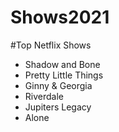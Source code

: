 # Shows2021
#Top Netflix Shows
- Shadow and Bone
- Pretty Little Things
- Ginny & Georgia
- Riverdale
- Jupiters Legacy
- Alone
